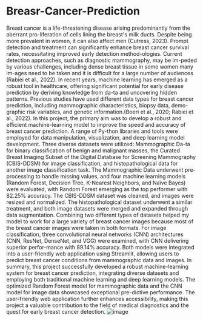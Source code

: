 # Breasr-Cancer-Prediction

Breast cancer is a life-threatening disease arising predominantly from the aberrant pro-liferation of cells lining the breast's milk ducts. Despite being more prevalent in women, it can also affect men (Cutress, 2023). Prompt detection and treatment can significantly enhance breast cancer survival rates, necessitating improved early detection method-ologies. Current detection approaches, such as diagnostic mammography, may be im-peded by various challenges, including dense breast tissue in some women many im-ages need to be taken and it is difficult for a large number of audiences (Rabiei et al., 2022). In recent years, machine learning has emerged as a robust tool in healthcare, offering significant potential for early disease prediction by deriving knowledge from da-ta and uncovering hidden patterns. Previous studies have used different data types for breast cancer prediction, including mammographic characteristics, biopsy data, demo-graphic risk variables, and genetic information.(Boeri et al., 2020; Rabiei et al., 2022). 
In this project, the primary aim was to develop a robust and efficient machine-learning model to improve the speed and accuracy of breast cancer prediction. A range of Py-thon libraries and tools were employed for data manipulation, visualization, and deep learning model development. Three diverse datasets were utilized: Mammographic Da-ta for binary classification of benign and malignant masses, the Curated Breast Imaging Subset of the Digital Database for Screening Mammography (CBIS-DDSM) for image classification, and histopathological data for another image classification task. The Mammographic Data underwent pre-processing to handle missing values, and four machine learning models (Random Forest, Decision Tree, K-Nearest Neighbors, and Naïve Bayes) were evaluated, with Random Forest emerging as the top performer with 82.25% accuracy. The CBIS-DDSM dataset was cleaned, and images were resized and normalized. The histopathological dataset underwent a similar treatment, and both image datasets were merged and expanded through data augmentation. Combining two different types of datasets helped my model to work for a large variety of breast cancer images because most of the breast cancer images were taken in both formats.  For image classification, three convolutional neural networks (CNN) architectures (CNN, ResNet, DenseNet, and VGG) were examined, with CNN delivering superior perfor-mance with 89.14% accuracy. Both models were integrated into a user-friendly web application using Streamlit, allowing users to predict breast cancer conditions from mammographic data and images. 
In summary, this project successfully developed a robust machine-learning system for breast cancer prediction, integrating diverse datasets and employing both traditional machine learning and deep learning models. The optimized Random Forest model for mammographic data and the CNN model for image data showcased exceptional pre-dictive performance. The user-friendly web application further enhances accessibility, making this project a valuable contribution to the field of medical diagnostics and the quest for early breast cancer detection.
![image](https://github.com/davissebi/Breasr-Cancer-Prediction/assets/114269624/00c235f7-ab9f-441d-8057-84b1759b52b4)
